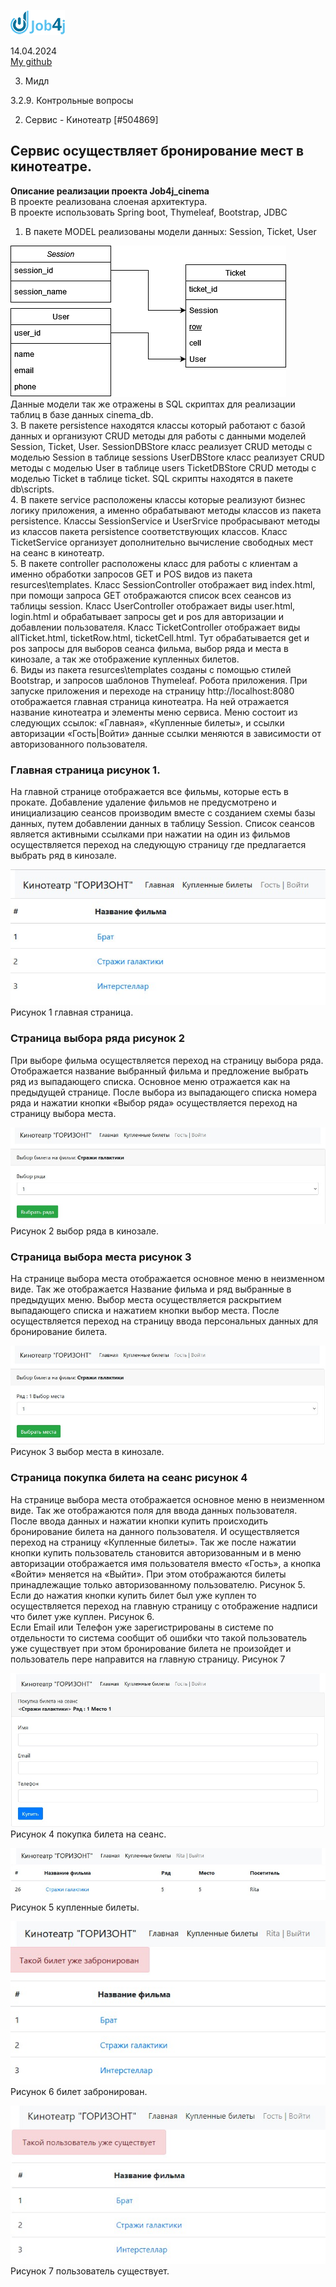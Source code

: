 ![ScreenShot](images/job4_logo.png)

14.04.2024 <br>
<a href=https://github.com/Dima-Stepanov>My github</a>

3. Мидл

3.2.9. Контрольные вопросы

2. Сервис - Кинотеатр [#504869]

<h2>Сервис осуществляет бронирование мест в кинотеатре.</h2>

**Описание реализации проекта Job4j_cinema**<br>
В проекте реализована слоеная архитектура.<br> В проекте использовать Spring boot, Thymeleaf, Bootstrap, JDBC<br>

1. В пакете MODEL реализованы модели данных: Session, Ticket, User<br>
  
![ScreenShot](images/sheme.jpg)<br>
   Данные модели так же отражены в SQL скриптах для реализации таблиц в базе данных cinema_db.<br>
3. В пакете persistence находятся классы который работают с базой данных и организуют CRUD методы для работы с данными
   моделей Session, Ticket, User. SessionDBStore класс реализует CRUD методы с моделью Session в таблице sessions
   UserDBStore класс реализует CRUD методы с моделью User в таблице users TicketDBStore CRUD методы с моделью Ticket в
   таблице ticket. SQL скрипты находятся в пакете db\scripts.<br>
4. В пакете service расположены классы которые реализуют бизнес логику приложения, а именно обрабатывают методы классов
   из пакета persistence. Классы SessionService и UserSrvice пробрасывают методы из классов пакета persistence
   соответствующих классов. Класс TicketService организует дополнительно вычисление свободных мест на сеанс в кинотеатр.<br>
5. В пакете controller расположены класс для работы с клиентам а именно обработки запросов GET и POS видов из пакета
   resurces\templates. Класс SessionController отображает вид index.html, при помощи запроса GET отображаются список
   всех сеансов из таблицы session. Класс UserController отображает виды user.html, login.html и обрабатывает запросы
   get и pos для авторизации и добавлении пользователя. Класс TicketController отображает виды allTicket.html,
   ticketRow.html, ticketCell.html. Тут обрабатывается get и pos запросы для выборов сеанса фильма, выбор ряда и места в
   кинозале, а так же отображение купленных билетов.<br>
6. Виды из пакета resurces\templates созданы с помощью стилей Bootstrap, и запросов шаблонов Thymeleaf. Робота
   приложения. При запуске приложения и переходе на страницу http://localhost:8080 отображается главная страница
   кинотеатра. На ней отражается название кинотеатра и элементы меню сервиса. Меню состоит из следующих ссылок:
   «Главная», «Купленные билеты», и ссылки авторизации «Гость|Войти» данные ссылки меняются в зависимости от
   авторизованного пользователя.<br>

<h3>Главная страница рисунок 1.</h3>
На главной странице отображается все фильмы, которые есть в прокате. Добавление удаление фильмов не предусмотрено и
инициализацию сеансов производим вместе с созданием схемы базы данных, путем добавлении данных в таблицу Session. Список
сеансов является активными ссылками при нажатии на один из фильмов осуществляется переход на следующую страницу где
предлагается выбрать ряд в кинозале.<br>

![ScreenShot](images/1_start.jpg)<br>
Рисунок 1 главная страница.
<h3> Страница выбора ряда рисунок 2 </h3>
При выборе фильма осуществляется переход на страницу выбора ряда. Отображается название выбранный фильма и предложение
выбрать ряд из выпадающего списка. Основное меню отражается как на предыдущей странице. После выбора из выпадающего
списка номера ряда и нажатии кнопки «Выбор ряда» осуществляется переход на страницу выбора места.<br>

![ScreenShot](images/2_select_row.jpg)<br>
Рисунок 2 выбор ряда в кинозале.

<h3>Страница выбора места рисунок 3</h3>
На странице выбора места отображается основное меню в неизменном виде.
Так же отображается Название фильма и ряд выбранные в предыдущих меню.
Выбор места осуществляется раскрытием выпадающего списка и нажатием кнопки выбор места.
После осуществляется переход на страницу ввода персональных данных для бронирование билета.<br>

![ScreenShot](images/3_select_cell.jpg)<br>
Рисунок 3 выбор места в кинозале.

<h3>Страница покупка билета на сеанс рисунок 4</h3>
На странице выбора места отображается основное меню в неизменном виде.
Так же отображаются поля для ввода данных пользователя.
После ввода данных и нажатии кнопки купить происходить бронирование билета на данного пользователя. И осуществляется переход на страницу «Купленные билеты». Так же после нажатии кнопки купить пользователь становится авторизованным и в меню авторизации отображается имя пользователя вместо «Гость», а кнопка «Войти» меняется на «Выйти». При этом отображаются билеты принадлежащие только авторизованному пользователю. Рисунок 5.
Если до нажатия кнопки купить билет был уже куплен то осуществляется переход на главную страницу с отображение надписи что билет уже куплен. Рисунок 6.<br>
Если Email или Телефон уже зарегистрированы в системе по отдельности то система сообщит об ошибки что такой пользователь уже существует при этом бронирование билета не произойдет и пользователь пере направится на главную страницу. Рисунок 7<br>

![ScreenShot](images/4_add_user_and_shop_ticket.jpg)<br>
Рисунок 4 покупка билета на сеанс.

![ScreenShot](images/5_all_ticket_user.jpg)<br>
Рисунок 5 купленные билеты.

![ScreenShot](images/6_ticket_fail.jpg)<br>
Рисунок 6 билет забронирован.

![ScreenShot](images/7_user_fail.jpg)<br>
Рисунок 7 пользователь существует.